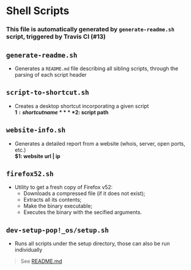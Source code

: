 # Shell Scripts
### This file is automatically generated by `generate-readme.sh` script, triggered by Travis CI (#13)

## `generate-readme.sh`

- Generates a `README.md` file describing all sibling scripts, through the parsing
of each script header  

## `script-to-shortcut.sh`

- Creates a desktop shortcut incorporating a given script  
**$1: shortcut name**  
**$2: script path**    
  
## `website-info.sh`

- Generates a detailed report from a website (whois, server, open ports, etc.)  
**$1: website url | ip**    
  
## `firefox52.sh`

- Utility to get a fresh copy of Firefox v52:
  - Downloads a compressed file (if it does not exist);
  - Extracts all its contents;
  - Make the binary executable;
  - Executes the binary with the secified arguments.  

## `dev-setup-pop!_os/setup.sh`

- Runs all scripts under the setup directory, those can also be run individually  
  
>See [README.md](dev-setup-pop!_os/README.md)  
  
